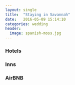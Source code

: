 ```yaml
---
layout: single
title:  "Staying in Savannah"
date:   2016-05-09 15:14:10
categories: wedding
header:
  image: spanish-moss.jpg
---
```



### Hotels



### Inns



### AirBNB

